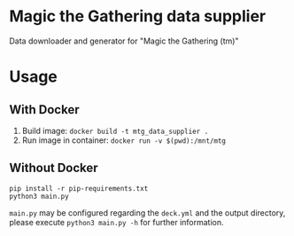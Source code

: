 # Magic the Gathering data supplier
Data downloader and generator for "Magic the Gathering (tm)"

# Usage
## With Docker
1. Build image: ```docker build -t mtg_data_supplier .```
1. Run image in container: ```docker run -v $(pwd):/mnt/mtg```

## Without Docker

```shell
pip install -r pip-requirements.txt
python3 main.py
```

```main.py``` may be configured regarding the ```deck.yml``` and the output directory, please execute ```python3 main.py -h``` for further information.
